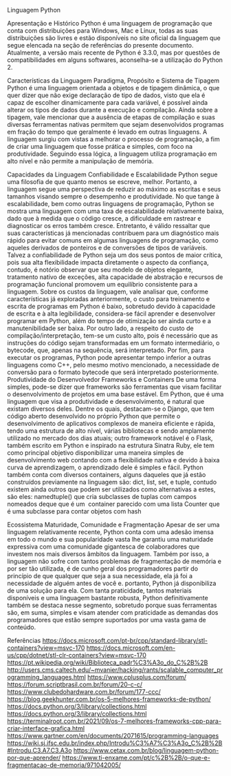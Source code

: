 Linguagem Python

Apresentação e Histórico
	Python é uma linguagem de programação que conta com distribuições para Windows, Mac e Linux, todas as suas distribuições são livres e estão disponíveis no site oficial da linguagem que segue elencada na seção de referências do presente documento. Atualmente, a versão mais recente de Python é 3.3.0, mas por questões de compatibilidades em alguns softwares, aconselha-se a utilização do Python 2.

Características da Linguagem
	Paradigma, Propósito e Sistema de Tipagem
		Python é uma linguagem orientada a objetos e de tipagem dinâmica, o que quer dizer que não exige declaração de tipo de dados, visto que ela é capaz de escolher dinamicamente para cada variável, é possível ainda alterar os tipos de dados durante a execução e compilação.
		Ainda sobre a tipagem, vale mencionar que a ausência de etapas de compilação e suas diversas ferramentas nativas permitem que sejam desenvolvidos programas em fração do tempo que geralmente é levado em outras linguagens.
		A linguagem surgiu com vistas a melhorar o processo de programação, a fim de criar uma linguagem que fosse prática e simples, com foco na produtividade. Seguindo essa lógica, a linguagem utiliza programação em alto nível e não permite a manipulação de memória.

Capacidades da Linguagem
	Confiabilidade e Escalabilidade
		Python segue uma filosofia de que quanto menos se escreve, melhor. Portanto, a linguagem segue uma perspectiva de reduzir ao máximo as escritas e seus tamanhos visando sempre o desempenho e produtividade.
		No que tange à escalabilidade, bem como outras linguagens de programação, Python se mostra uma linguagem com uma taxa de escalabilidade relativamente baixa, dado que à medida que o código cresce, a dificuldade em rastrear e diagnosticar os erros também cresce. Entretanto, é válido ressaltar que suas características já mencionadas contribuem para um diagnóstico mais rápido para evitar comuns em algumas linguagens de programação, como aqueles derivados de ponteiros e de conversões de tipos de variáveis.
		Talvez a confiabilidade de Python seja um dos seus pontos de maior crítica, pois sua alta flexibilidade impacta diretamente o aspecto da confiança, contudo, é notório observar que seu modelo de objetos elegante, tratamento nativo de exceções, alta capacidade de abstração e recursos de programação funcional promovem um equilíbrio consistente para a linguagem.
		Sobre os custos da linguagem, vale analisar que, conforme características já exploradas anteriormente, o custo para treinamento e escrita de programas em Python é baixo, sobretudo devido à capacidade de escrita e à alta legibilidade, considera-se fácil aprender e desenvolver programar em Python, além do tempo de otimização ser ainda curto e a manutenibilidade ser baixa. Por outro lado, a respeito do custo de compilação/interpretação, tem-se um custo alto, pois é necessário que as instruções do código sejam transformadas em um formato intermediário, o bytecode, que, apenas na sequência, será interpretado. Por fim, para executar os programas, Python pode apresentar tempo inferior a outras linguagens como C++, pelo mesmo motivo mencionado, a necessidade de conversão para o formato bytecode que será interpretado posteriormente.
 
Produtividade do Desenvolvedor
	Frameworks e Containers
		De uma forma simples, pode-se dizer que frameworks são ferramentas que visam facilitar o desenvolvimento de projetos em uma base estável. Em Python, que é uma linguagem que visa a produtividade e desenvolvimento, é natural que existam diversos deles. Dentre os quais, destacam-se o Django, que tem código aberto desenvolvido no próprio Python que permite o desenvolvimento de aplicativos complexos de maneira eficiente e rápida, tendo uma estrutura de alto nível, várias bibliotecas e sendo amplamente utilizado no mercado dos dias atuais; outro framework notável é o Flask, também escrito em Python e inspirado na estrutura Sinatra Ruby, ele tem como principal objetivo disponibilizar uma maneira simples de desenvolvimento web contando com a flexibilidade nativa e devido à baixa curva de aprendizagem, o aprendizado dele é simples e fácil.
		Python também conta com diversos containers, alguns daqueles que já estão construídos previamente na linguagem são: dict, list, set, e tuple, contudo existem ainda outros que podem ser utilizados como alternativas a estes, são eles:
		namedtuple() que cria subclasses de tuplas com campos nomeados
deque que é um  container parecido com uma lista
Counter que é uma subclasse para contar objetos com hash

Ecossistema
	Maturidade, Comunidade e Fragmentação
		Apesar de ser uma linguagem relativamente recente, Python conta com uma adesão imensa em todo o mundo e sua popularidade vasta lhe garantiu uma maturidade expressiva com uma comunidade gigantesca de colaboradores que investem nos mais diversos âmbitos da linguagem. Também por isso, a linguagem não sofre com tantos problemas de fragmentação de memória e por ser tão utilizada, é de cunho geral dos programadores partir do princípio de que qualquer que seja a sua necessidade, ela já foi a necessidade de alguém antes de você e. portanto, Python já disponibiliza de uma solução para ela.
		Com tanta praticidade, tantos materiais disponíveis e uma linguagem bastante robusta, Python definitivamente também se destaca nesse segmento, sobretudo porque suas ferramentas são, em suma, simples e visam atender com praticidade as demandas dos programadores que estão sempre suportados por uma vasta gama de conteúdo.















Referências
https://docs.microsoft.com/pt-br/cpp/standard-library/stl-containers?view=msvc-170
https://docs.microsoft.com/en-us/cpp/dotnet/stl-clr-containers?view=msvc-170
https://pt.wikipedia.org/wiki/Biblioteca_padr%C3%A3o_do_C%2B%2B
http://users.cms.caltech.edu/~mvanier/hacking/rants/scalable_computer_programming_languages.html
https://www.cplusplus.com/forum/
https://forum.scriptbrasil.com.br/forum/20-c-c/
https://www.clubedohardware.com.br/forum/177-ccc/
https://blog.geekhunter.com.br/os-5-melhores-frameworks-de-python/
https://docs.python.org/3/library/collections.html
https://docs.python.org/3/library/collections.html
https://terminalroot.com.br/2021/09/os-7-melhores-frameworks-cpp-para-criar-interface-grafica.html
https://www.gartner.com/en/documents/2071615/programming-languages
https://wiki.sj.ifsc.edu.br/index.php/Introdu%C3%A7%C3%A3o_C%2B%2B#Introdu.C3.A7.C3.A3o
https://www.cetax.com.br/blog/linguagem-python-por-que-aprender/
https://www.ti-enxame.com/pt/c%2B%2B/o-que-e-fragmentacao-de-memoria/971042005/